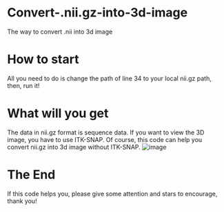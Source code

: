 # Convert-.nii.gz-into-3d-image
The way to convert .nii into 3d image
# How to start
All you need to do is change the path of line 34 to your local nii.gz path, then, run it!
# What will you get
The data in nii.gz format is sequence data. If you want to view the 3D image, you have to use ITK-SNAP. Of course, this code can help you convert nii.gz into 3d image without ITK-SNAP.
![image](https://user-images.githubusercontent.com/108665852/215773780-6af01fcd-1152-48dd-87f6-20da5a0b118d.png)
# The End
If this code helps you, please give some attention and stars to encourage, thank you!
